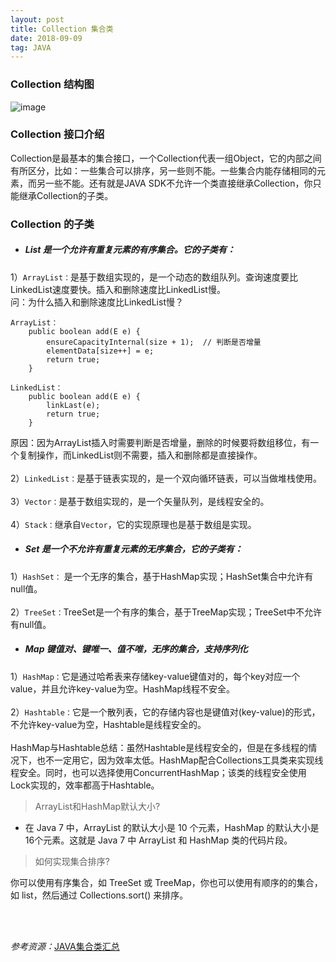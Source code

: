 ```yaml
---
layout: post
title: Collection 集合类
date: 2018-09-09
tag: JAVA
---
```



### Collection 结构图

![image](https://timgsa.baidu.com/timg?image&quality=80&size=b9999_10000&sec=1536640717084&di=dde5bc25a83d06fdde8ca83065aa7abf&imgtype=jpg&src=http%3A%2F%2Fimg0.imgtn.bdimg.com%2Fit%2Fu%3D3491376720%2C2233445223%26fm%3D214%26gp%3D0.jpg)

### Collection 接口介绍
Collection是最基本的集合接口，一个Collection代表一组Object，它的内部之间有所区分，比如：一些集合可以排序，另一些则不能。一些集合内能存储相同的元素，而另一些不能。还有就是JAVA SDK不允许一个类直接继承Collection，你只能继承Collection的子类。

### Collection 的子类

- ##### List 是一个允许有重复元素的有序集合。它的子类有：
1）`ArrayList：`是基于数组实现的，是一个动态的数组队列。查询速度要比LinkedList速度要快。插入和删除速度比LinkedList慢。<br/>
问：为什么插入和删除速度比LinkedList慢？
```
ArrayList：
    public boolean add(E e) {
        ensureCapacityInternal(size + 1);  // 判断是否增量
        elementData[size++] = e;
        return true;
    }

LinkedList：
    public boolean add(E e) {
        linkLast(e);
        return true;
    }
```
原因：因为ArrayList插入时需要判断是否增量，删除的时候要将数组移位，有一个复制操作，而LinkedList则不需要，插入和删除都是直接操作。
<br/>
<br/>
2）`LinkedList：`是基于链表实现的，是一个双向循环链表，可以当做堆栈使用。
<br/>
<br/>
3）`Vector：`是基于数组实现的，是一个矢量队列，是线程安全的。
<br/>
<br/>
4）`Stack：`继承自`Vector`，它的实现原理也是基于数组是实现。
- ##### Set 是一个不允许有重复元素的无序集合，它的子类有：
1）`HashSet：`
是一个无序的集合，基于HashMap实现；HashSet集合中允许有null值。
<br/>
<br/>
2）`TreeSet：`TreeSet是一个有序的集合，基于TreeMap实现；TreeSet中不允许有null值。

- ##### Map 键值对、键唯一、值不唯，无序的集合，支持序列化
1）`HashMap：`它是通过哈希表来存储key-value键值对的，每个key对应一个value，并且允许key-value为空。HashMap线程不安全。
<br/>
<br/>
2）`Hashtable：`它是一个散列表，它的存储内容也是键值对(key-value)的形式，不允许key-value为空，Hashtable是线程安全的。
<br/>
<br/>
HashMap与Hashtable总结：虽然Hashtable是线程安全的，但是在多线程的情况下，也不一定用它，因为效率太低。HashMap配合Collections工具类来实现线程安全。同时，也可以选择使用ConcurrentHashMap；该类的线程安全使用Lock实现的，效率都高于Hashtable。

> ArrayList和HashMap默认大小?

- 在 Java 7 中，ArrayList 的默认大小是 10 个元素，HashMap 的默认大小是16个元素。这就是 Java 7 中 ArrayList 和 HashMap 类的代码片段。

> 如何实现集合排序?

你可以使用有序集合，如 TreeSet 或 TreeMap，你也可以使用有顺序的的集合，如 list，然后通过 Collections.sort() 来排序。

<br/>

<br/>

*参考资源：*[JAVA集合类汇总](https://blog.csdn.net/pengjwhx/article/details/69525087)